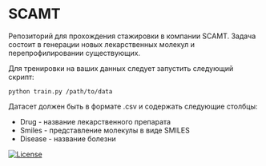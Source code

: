 # SCAMT

Репозиторий для прохождения стажировки в компании SCAMT. Задача состоит в генерации новых лекарственных молекул и перепрофилировании существующих.

Для тренировки на ваших данных следует запустить следующий скрипт:
```
python train.py /path/to/data
```
Датасет должен быть в формате .csv и содержать следующие столбцы:
- Drug - название лекарственного препарата
- Smiles - представление молекулы в виде SMILES
- Disease - название болезни

[![License](https://img.shields.io/badge/License-MIT-blue.svg)](https://opensource.org/licenses/MIT)